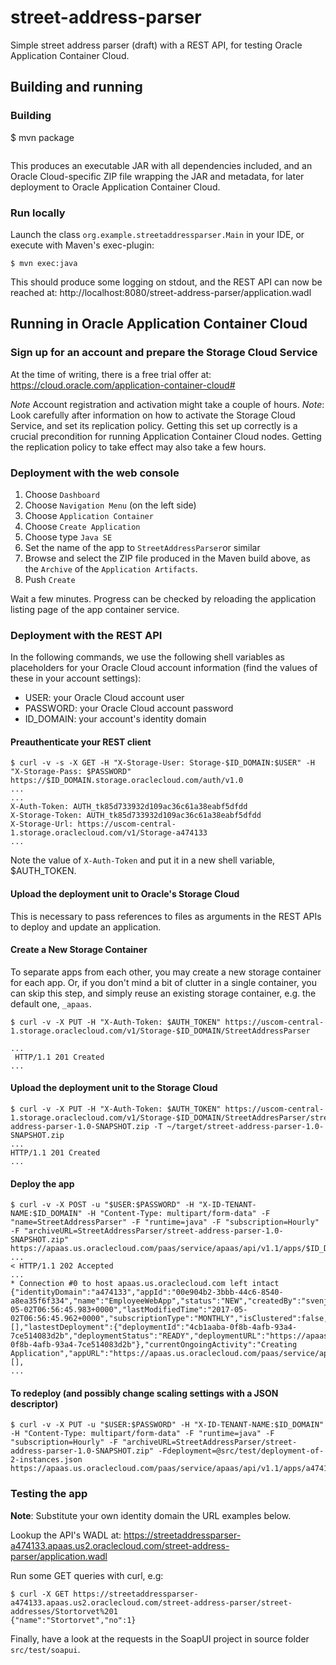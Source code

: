 # street-address-parser
Simple street address parser (draft) with a REST API, for testing Oracle Application Container Cloud.
## Building and running
### Building
$ mvn package
```
```
This produces an executable JAR with all dependencies included, and an Oracle Cloud-specific ZIP file wrapping the JAR 
and metadata, for later deployment to Oracle Application Container Cloud.

### Run locally
Launch the class `org.example.streetaddressparser.Main` in your IDE, or execute with Maven's exec-plugin:
```
$ mvn exec:java
```
This should produce some logging on stdout, and the REST API can now be reached at:
http://localhost:8080/street-address-parser/application.wadl

## Running in Oracle Application Container Cloud

### Sign up for an account and prepare the Storage Cloud Service
At the time of writing, there is a free trial offer at: 
https://cloud.oracle.com/application-container-cloud#

*Note* Account registration and activation might take a couple of hours.
*Note*: Look carefully after information on how to activate the Storage Cloud Service, and set its replication policy. 
Getting this set up correctly is a crucial precondition for running Application Container Cloud nodes. Getting the 
replication policy to take effect may also take a few hours.

### Deployment with the web console
1. Choose `Dashboard`
2. Choose `Navigation Menu` (on the left side)
3. Choose `Application Container`
4. Choose `Create Application`
5. Choose type `Java SE`
6. Set the name of the app to `StreetAddressParser`or similar
7. Browse and select the ZIP file produced in the Maven build above, as the `Archive` 
   of the `Application Artifacts`.
8. Push `Create`   

Wait a few minutes. Progress can be checked by reloading the application listing page of the app container service.

### Deployment with the REST API
In the following commands, we use the following shell variables as placeholders for your Oracle Cloud account 
information (find the values of these in your account settings):
* USER: your Oracle Cloud account user
* PASSWORD: your Oracle Cloud account password
* ID_DOMAIN: your account's identity domain

#### Preauthenticate your REST client
```
$ curl -v -s -X GET -H "X-Storage-User: Storage-$ID_DOMAIN:$USER" -H "X-Storage-Pass: $PASSWORD" https://$ID_DOMAIN.storage.oraclecloud.com/auth/v1.0
...
...
X-Auth-Token: AUTH_tk85d733932d109ac36c61a38eabf5dfdd
X-Storage-Token: AUTH_tk85d733932d109ac36c61a38eabf5dfdd
X-Storage-Url: https://uscom-central-1.storage.oraclecloud.com/v1/Storage-a474133
...
```
Note the value of `X-Auth-Token` and put it in a new shell variable, $AUTH_TOKEN.

#### Upload the deployment unit to Oracle's Storage Cloud
This is necessary to pass references to files as arguments in the REST APIs to deploy and update an application.  

#### Create a New Storage Container
To separate apps from each other, you may create a new storage container for each app. Or, if you don't 
mind a bit of clutter in a single container, you can skip this step, and simply reuse an existing storage container, 
e.g. the default one, `_apaas`.

```
$ curl -v -X PUT -H "X-Auth-Token: $AUTH_TOKEN" https://uscom-central-1.storage.oraclecloud.com/v1/Storage-$ID_DOMAIN/StreetAddressParser

...
 HTTP/1.1 201 Created
...
```
#### Upload the deployment unit to the Storage Cloud
```
$ curl -v -X PUT -H "X-Auth-Token: $AUTH_TOKEN" https://uscom-central-1.storage.oraclecloud.com/v1/Storage-$ID_DOMAIN/StreetAddresParser/street-address-parser-1.0-SNAPSHOT.zip -T ~/target/street-address-parser-1.0-SNAPSHOT.zip
...
HTTP/1.1 201 Created
...
```

#### Deploy the app
```
$ curl -v -X POST -u "$USER:$PASSWORD" -H "X-ID-TENANT-NAME:$ID_DOMAIN" -H "Content-Type: multipart/form-data" -F "name=StreetAddressParser" -F "runtime=java" -F "subscription=Hourly" -F "archiveURL=StreetAddressParser/street-address-parser-1.0-SNAPSHOT.zip" https://apaas.us.oraclecloud.com/paas/service/apaas/api/v1.1/apps/$ID_DOMAIN
...
< HTTP/1.1 202 Accepted
...
* Connection #0 to host apaas.us.oraclecloud.com left intact
{"identityDomain":"a474133","appId":"00e904b2-3bbb-44c6-8540-a8ea35f6f334","name":"EmployeeWebApp","status":"NEW","createdBy":"svenjok@gmail.com","creationTime":"2017-05-02T06:56:45.983+0000","lastModifiedTime":"2017-05-02T06:56:45.962+0000","subscriptionType":"MONTHLY","isClustered":false,"requiresAntiAffinity":false,"instances":[],"lastestDeployment":{"deploymentId":"4cb1aaba-0f8b-4afb-93a4-7ce514083d2b","deploymentStatus":"READY","deploymentURL":"https://apaas.us.oraclecloud.com/paas/service/apaas/api/v1.1/apps/a474133/EmployeeWebApp/deployments/4cb1aaba-0f8b-4afb-93a4-7ce514083d2b"},"currentOngoingActivity":"Creating Application","appURL":"https://apaas.us.oraclecloud.com/paas/service/apaas/api/v1.1/apps/a474133/EmployeeWebApp","message":[],
...
```

#### To redeploy (and possibly change scaling settings with a JSON descriptor)
```
$ curl -v -X PUT -u "$USER:$PASSWORD" -H "X-ID-TENANT-NAME:$ID_DOMAIN" -H "Content-Type: multipart/form-data" -F "runtime=java" -F "subscription=Hourly" -F "archiveURL=StreetAddressParser/street-address-parser-1.0-SNAPSHOT.zip" -Fdeployment=@src/test/deployment-of-2-instances.json https://apaas.us.oraclecloud.com/paas/service/apaas/api/v1.1/apps/a474133/StreetAddressParser
```

### Testing the app
**Note**: Substitute your own identity domain the URL examples below.

Lookup the API's WADL at: 
https://streetaddressparser-a474133.apaas.us2.oraclecloud.com/street-address-parser/application.wadl

Run some GET queries with curl, e.g:
```
$ curl -X GET https://streetaddressparser-a474133.apaas.us2.oraclecloud.com/street-address-parser/street-addresses/Stortorvet%201
{"name":"Stortorvet","no":1}
```

Finally, have a look at the requests in the SoapUI project in source folder `src/test/soapui`. 












